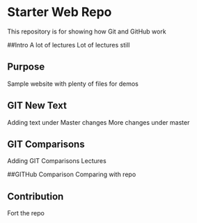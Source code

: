 # Starter Web Repo

This repository is for showing how Git and GitHub work

##Intro
A lot of lectures
Lot of lectures still
## Purpose

Sample website with plenty of files for demos

## GIT New Text
Adding text under Master changes
More changes under master

## GIT Comparisons
Adding GIT Comparisons Lectures

##GITHub Comparison
Comparing with repo

## Contribution
Fort the repo
